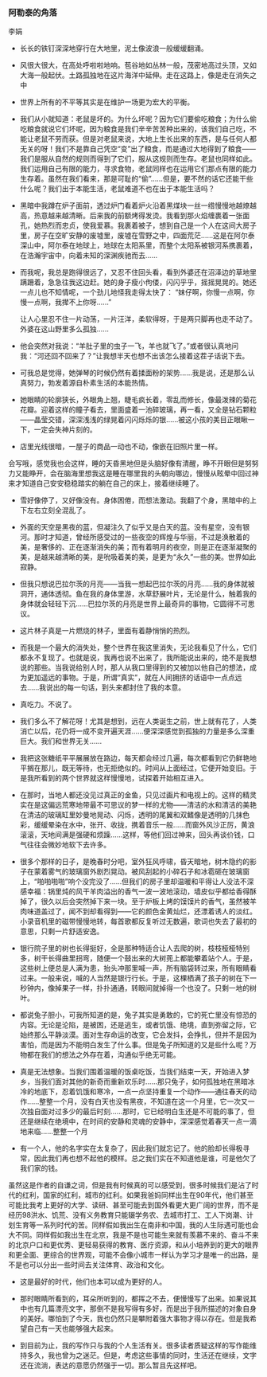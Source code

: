 ### 阿勒泰的角落

李娟

- 长长的铁钉深深地穿行在大地里，泥土像波浪一般缓缓翻涌。

- 风很大很大，在高处呼啦啦地响。苞谷地如丛林一般，茂密地高过头顶，又如大海一般起伏。土路孤独地在这片海洋中延伸。走在这路上，像是走在消失之中

- 世界上所有的不平等其实是在维护一场更为宏大的平衡。

- 我们从小就知道：老鼠是坏的。为什么坏呢？因为它们要偷吃粮食；为什么偷吃粮食就说它们坏呢，因为粮食是我们辛辛苦苦种出来的，该我们自己吃，不能让老鼠不劳而获。但是对老鼠来说，大地上生长出来的东西，是与任何人都无关的呀！我们不是靠自己凭空“变”出了粮食，而是通过大地得到了粮食——我们是服从自然的规则而得到了它们，服从这规则而生存。老鼠也同样如此。我们运用自己有限的能力，寻求食物，老鼠同样也在运用它们那点有限的能力生存着。虽然在我们看来，那是可耻的“偷”……但是，要不然的话它还能干些什么呢？我们出于本能生活，老鼠难道不也在出于本能生活吗？

- 黑暗中我蹲在炉子面前，透过炉门看着炉火沿着黑煤块一丝一绺慢慢地越燎越高，热意越来越清晰。后来我的前额烤得发烫。我看到那火焰缠裹着一张面孔，她热烈而忠贞，使我爱慕。我裹着被子，想到自己是一个人在这间大房子里，房子在空旷安静的废墟里，废墟在雪野之中，四面荒茫……这是在阿尔泰深山中，阿尔泰在地球上，地球在太阳系里，而整个太阳系被银河系携裹着，在浩瀚宇宙中，向着未知的深渊疾驰而去……

- 而我呢，我总是跑得很远了，又忍不住回头看，看到外婆还在沼泽边的草地里蹒跚着，急急往我这边赶。她的身子瘦小佝偻，闪闪乎乎，摇摇晃晃的。她还一点儿也不知情呢，一个劲儿地怪我走得太快了： “妹仔啊，你慢一点啊，你慢一点啊，我撵不上你呀……”

  让人心里忍不住一片动荡，一片汪洋，柔软得呀，于是两只脚再也走不动了。外婆在这山野里多么孤独……

- 他会突然对我说：“羊肚子里的虫子一飞，羊也就飞了。”或者很认真地问我：“河还回不回来了？”让我想半天也想不出该怎么接着这茬子话说下去。

- 可我总是觉得，她弹琴的时候仍然有着揉面粉的架势……我是说，还是那么认真努力，勃发着源自朴素生活的本能热情。

- 她眼睛的轮廓狭长，外眼角上翘，睫毛疯长着，零乱而修长，像最泼辣的菊花花瓣。迎着这样的瞳子看去，里面盛着一池碎玻璃，再一看，又全是钻石颗粒——晶莹交错，深深浅浅的绿晃着闪闪烁烁的银……被这小孩的美目正眼瞅一下，一定会失神片刻的。

- 店里光线很暗，一屋子的商品一动也不动，像嵌在旧照片里一样。

 

会写哦，感觉我也会这样，睡的天昏黑地但是头脑好像有清醒，睁不开眼但是努努力又能睁开，会在脑海里想我这是睡在哪里我的头朝向哪边，慢慢从眩晕中回过神来才知道自己安安稳稳踏实的躺在自己的床上，接着继续睡了。

- 雪好像停了，又好像没有。身体困倦，而想法激动。我翻了个身，黑暗中的上下左右立刻全混乱了。



- 外面的天空是黑夜的蓝，但凝注久了似乎又是白天的蓝。没有星空，没有银河。那时才知道，曾经所感受过的一些夜空的辉煌与华丽，不过是涣散着的美，是奢侈的、正在逐渐消失的美；而有着明月的夜空，则是正在逐渐凝聚的美，是越来越清晰的美，是吮吸着美的美，是更为“永久”一些的美。世界如此寂静。

- 但我只想说巴拉尔茨的月亮——当我一想起巴拉尔茨的月亮……我的身体就被洞开，通体透彻。鱼在我的身体里游，水草舒展叶片，无论是什么，触着我的身体就会轻轻下沉……巴拉尔茨的月亮是世界上最奇异的事物，它圆得不可思议。

- 这片林子真是一片燃烧的林子，里面有着静悄悄的热烈。

- 而我是一个最大的消失处，整个世界在我这里消失，无论我看见了什么，它们都永不复现了。也就是说，我再也说不出来了，我所能说出来的，绝不是我想说的那些。当我说给别人时，那人从我口里得到的又被加以他自己的想法，成为更加遥远的事物。于是，所谓“真实”，就在人间拥挤的话语中一点点远去……我说出的每一句话，到头来都封住了我的本意。

- 真吃力。不说了。

- 我们多么不了解花呀！尤其是想到，远在人类诞生之前，世上就有花了，人类消亡以后，花仍将一成不变开遍天涯……便深深感觉到孤独的力量是多么深重巨大。我们和世界无关……

- 我把这张糖纸平平展展放在路边，每天都会经过几遍，每次都看到它仍鲜艳地平搁在那儿，既无等待，也无拒绝似的。时间从上面经过，它便开始变旧。于是我所看到的两个世界就这样慢慢地，试探着开始相互进入。

- 在那时，当地人都还没见过真正的金鱼，只见过画片和电视上的。这样的精灵实在是这偏远荒寒地带最不可思议的梦一样的尤物——清洁的水和清洁的美艳在清洁的玻璃缸里妙曼地晃动、闪烁，透明的尾翼和双鳍像是透明的几抹色彩，缓缓晕染在水中，张开、收拢，携着音乐一般……而窗外风沙正厉，黄浪滚滚，天地间满是强硬和烦躁……这样，等他们回过神来，回头再谈价钱，口气往往会微妙地软下去许多。

- 很多个那样的日子，是晚春时分吧，室外狂风呼啸，昏天暗地，树木隐约的影子在蒙着雾气的玻璃窗外剧烈晃动。被风刮起的小碎石子和冰雹砸在玻璃窗上，“啪啪啪啪”响个没完没了……但我们的房子里却温暖和平得让人没法不深感幸福：锅里炖的风干羊肉溢出的香气一波一波地滚动，墙皮似乎都给香得酥掉了，很久以后会突然掉下来一块。至于炉板上烤的馍馍片的香气，虽然被羊肉味道盖过了，闻不到却看得到——它的颜色金黄灿烂，还漂着诱人的淡红。小录音机里的磁带慢慢地转，每首歌都反复听过无数遍，歌词也失去了最初的意思，只剩一片舒适安逸。

- 银行院子里的树也长得挺好，全是那种特适合让人去爬的树，枝枝桠桠特别多，树干长得曲里拐弯，随便一个鼓出来的大树蔸上都能攀着站个人。于是，这些树上便总是人满为患，抬头冲那里喊一声，所有脑袋转过来，所有眼睛看过来。一般来说，喊的人当然是银行行长。于是，这棵栖满了孩子的树在下一秒钟内，像掉果子一样，扑扑通通，转眼间就掉得一个也没了。只剩一地的树叶。

- 都说兔子胆小，可我所知道的是，兔子其实是勇敢的，它的死亡里没有惊恐的内容。无论是沦陷，是被困，还是逃生，或者饥饿、绝境，直到弥留之际，它始终那么平静淡漠。面对生存命运的改变，它会发抖，会挣扎，但并不是因为害怕，而是因为不能明白发生了什么事。但是兔子所知道的又是些什么呢？万物都在我们的想法之外存在着，沟通似乎绝无可能。

- 真是无法想象。当我们围着温暖的饭桌吃饭，当我们结束一天，开始进入梦乡，当我们面对其他的新奇而重新欢乐时……那只兔子，如何孤独地在黑暗冰冷的地底下，忍着饥饿和寒冷，一点一点坚持重复一个动作——通往春天的动作……整整一个月，没有白天也没有黑夜，不知道在这一个月里，它一次又一次独自面对过多少的最后时刻……那时，它已经明白生还是不可能的事了，但还是继续在绝境中，在时间的安静和灵魂的安静中，深深感觉着春天一点一滴地来临……整整一个月



- 有一个人，他的名字实在太复杂了，因此我们就忘记了。他的脸却长得极寻常，因此我们再也想不起他的模样。总之我们实在不知道他是谁，可是他欠了我们家的钱。



虽然这是作者的自谦之词，但是我有时候真的可以感受到，很多时候我们是沾了时代的红利，国家的红利，城市的红利。如果我爸妈同样出生在90年代，他们甚至可能比我考上更好的大学、读研、甚至可能去到国外看更大更广阔的世界，而不是经历98洪水、饥荒、没有义务教育只能辍学务农、去城市打工、工人下岗潮、计划生育等一系列时代的苦。同样假如我出生在南非和中国，我的人生际遇可能也会大不同。同样假如我出生在北京，我是不是也可能生来就有羡慕不来的、奋斗不来的北京户口和更优秀、更轻易获得的教育、医疗资源，和从小培养到的更大的眼界和更全面、更综合的世界观，可能不会像小城市一样认为学习才是唯一的出路，是不是也可以分出一些时间去关注体育、政治和文化。

- 这是最好的时代，他们也本可以成为更好的人。

- 那时眼睛所看到的，耳朵所听到的，都挥之不去，便慢慢写了出来。如果说其中也有几篇漂亮文字，那倒不是我写得有多好，而是出于我所描述的对象自身的美好。哪怕到了今天，我也仍然只是攀附着强大事物才得以存在。但是我希望自己有一天也能够强大起来。

- 到目前为止，我的写作只与我的个人生活有关。很多读者质疑这样的写作能维持多久，我也曾为之迷茫。但是，考虑这些事情的同时，生活还在继续，文字还在流淌，表达的意愿仍然强于一切。那么暂且先这样吧。

